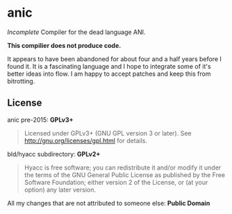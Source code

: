 # anic
*Incomplete* Compiler for the dead language ANI.

**This compilier does not produce code.**

It appears to have been abandoned for about four and a half years before I found it.
It is a fascinating language and I hope to integrate some of it's better ideas into flow.
I am happy to accept patches and keep this from bitrotting.

## License

anic pre-2015: **GPLv3+**
> Licensed under GPLv3+ (GNU GPL version 3 or later).
> See <http://gnu.org/licenses/gpl.html> for details.

bld/hyacc subdirectory: **GPLv2+**
> Hyacc is free software; you can redistribute it and/or modify
> it under the terms of the GNU General Public License as published by
> the Free Software Foundation; either version 2 of the License, or
> (at your option) any later version.

All my changes that are not attributed to someone else: **Public Domain**
